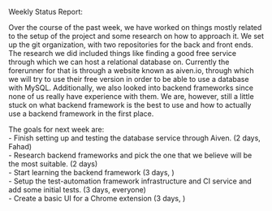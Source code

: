 Weekly Status Report:

  Over the course of the past week, we have worked on things mostly related to the setup of the project and some research on how to approach it. We set up the git organization, with two repositories for the back and front ends.
The research we did included things like finding a good free service through which we can host a relational database on. Currently the forerunner for that is through a website known as aiven.io, through which we will try to use their
free version in order to be able to use a database with MySQL. Additionally, we also looked into backend frameworks since none of us really have experience with them. We are, however, still a little stuck on what backend framework is
the best to use and how to actually use a backend framework in the first place.

  The goals for next week are:\
    - Finish setting up and testing the database service through Aiven. (2 days, Fahad)\
    - Research backend frameworks and pick the one that we believe will be the most suitable. (2 days)\
    - Start learning the backend framework (3 days, )\
    - Setup the test-automation framework infrastructure and CI service and add some initial tests. (3 days, everyone)\
    - Create a basic UI for a Chrome extension (3 days, )
